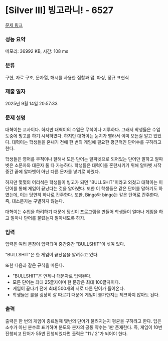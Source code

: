 # [Silver III] 빙고라니! - 6527 

[문제 링크](https://www.acmicpc.net/problem/6527) 

### 성능 요약

메모리: 36992 KB, 시간: 108 ms

### 분류

구현, 자료 구조, 문자열, 해시를 사용한 집합과 맵, 파싱, 정규 표현식

### 제출 일자

2025년 9월 14일 20:57:33

### 문제 설명

<p>대혁이는 교사이다. 하지만 대혁이의 수업은 무척이나 지루하다. 그래서 학생들은 수업도중에 빙고를 하기 시작하였다. 하지만 대혁이는 눈치가 빨라서 이미 모든걸 알고 있었다.  대혁이는 학생들을 혼내기 전에 한 번의 게임에 필요한 평균적인 단어수를 구하려고 한다.</p>

<p>학생들은 영어를 무척이나 잘해서 모든 단어는 알파벳으로 되어있는 단어만 말하고 알파벳은 소문자와 대문자 둘 다 가능하다.  학생들은 대혁이를 혼란시키기 위해 알파벳 시작 중간 끝에 알파벳이 아닌 다른 문자를 넣기로 하였다. </p>

<p>하지만 몇몇의 어리석은 학생들이 빙고가 되면 "BULLSHIT"이라고  외쳤고 대혁이는 이 단어를 통해 게임이 끝났다는 것을 알아냈다. 또한 이 학생들은 같은 단어를 말하기도 하였는데, 이는 당연히 하나로 간주한다. 또한, Bingo와 bingo는 같은 단어로 간주한다. 즉, 대소문자는 구별하지 않는다.</p>

<p>대혁이는 수업을 하려하기 때문에 당신이 프로그램을 만들어 학생들이 얼마나 게임을 하고 얼마나 단어를 불렀는지 알아내도록 하자.</p>

### 입력 

 <p>입력은 여러 문장이 입력되며 중간중간 "BULLSHIT"이 섞여 있다. </p>

<p>"BULLSHIT"은 한 게임이 끝났음을 알려주고 있다.</p>

<p>또한 다음과 같은 규칙을 따른다.</p>

<ul>
	<li>"BULLSHIT"은 언제나 대문자로 입력된다.</li>
	<li>모든 단어는 최대 25글자이며 한 문장은 최대 100글자이다.</li>
	<li>게임이 끝나기 전에 최대 500개의 서로 다른 단어가 들어온다.</li>
	<li>학생들은 룰을 굉장히 잘 따르기 때문에 게임이 불가한지는 체크하지 않아도 된다.</li>
</ul>

### 출력 

 <p>출력은 한 번의 게임이 종료될때 몇번의 단어가 불려지는지 평균을 구하려고 한다. 답은 소수가 아닌 분수로 표기하며 분모와 분자의 공통 약수는 1만 존재한다. 즉, 게임이 10번 진행되고 단어가 55번 진행되었다면 출력은 "11 / 2"가 되어야 한다. </p>

